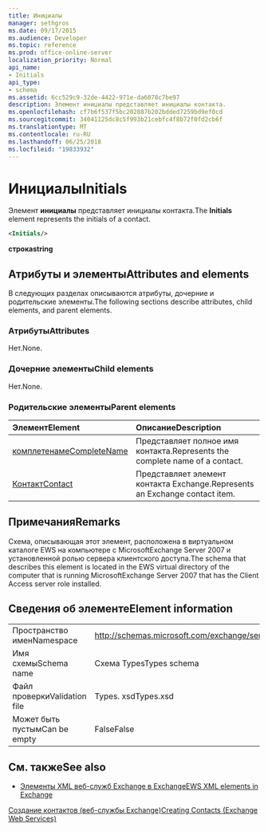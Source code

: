 ```yaml
---
title: Инициалы
manager: sethgros
ms.date: 09/17/2015
ms.audience: Developer
ms.topic: reference
ms.prod: office-online-server
localization_priority: Normal
api_name:
- Initials
api_type:
- schema
ms.assetid: 6cc529c9-32de-4422-971e-da6078c7be97
description: Элемент инициалы представляет инициалы контакта.
ms.openlocfilehash: cf7b6f537f5bc202887b202bdded7259bd9ef0cd
ms.sourcegitcommit: 34041125dc8c5f993b21cebfc4f8b72f0fd2cb6f
ms.translationtype: MT
ms.contentlocale: ru-RU
ms.lasthandoff: 06/25/2018
ms.locfileid: "19833932"
---
```

# <a name="initials"></a><span data-ttu-id="24120-103">Инициалы</span><span class="sxs-lookup"><span data-stu-id="24120-103">Initials</span></span>

<span data-ttu-id="24120-104">Элемент **инициалы** представляет инициалы контакта.</span><span class="sxs-lookup"><span data-stu-id="24120-104">The **Initials** element represents the initials of a contact.</span></span> 
  
```xml
<Initials/>
```

 <span data-ttu-id="24120-105">**строка**</span><span class="sxs-lookup"><span data-stu-id="24120-105">**string**</span></span>
## <a name="attributes-and-elements"></a><span data-ttu-id="24120-106">Атрибуты и элементы</span><span class="sxs-lookup"><span data-stu-id="24120-106">Attributes and elements</span></span>

<span data-ttu-id="24120-107">В следующих разделах описываются атрибуты, дочерние и родительские элементы.</span><span class="sxs-lookup"><span data-stu-id="24120-107">The following sections describe attributes, child elements, and parent elements.</span></span>
  
### <a name="attributes"></a><span data-ttu-id="24120-108">Атрибуты</span><span class="sxs-lookup"><span data-stu-id="24120-108">Attributes</span></span>

<span data-ttu-id="24120-109">Нет.</span><span class="sxs-lookup"><span data-stu-id="24120-109">None.</span></span>
  
### <a name="child-elements"></a><span data-ttu-id="24120-110">Дочерние элементы</span><span class="sxs-lookup"><span data-stu-id="24120-110">Child elements</span></span>

<span data-ttu-id="24120-111">Нет.</span><span class="sxs-lookup"><span data-stu-id="24120-111">None.</span></span>
  
### <a name="parent-elements"></a><span data-ttu-id="24120-112">Родительские элементы</span><span class="sxs-lookup"><span data-stu-id="24120-112">Parent elements</span></span>

|<span data-ttu-id="24120-113">**Элемент**</span><span class="sxs-lookup"><span data-stu-id="24120-113">**Element**</span></span>|<span data-ttu-id="24120-114">**Описание**</span><span class="sxs-lookup"><span data-stu-id="24120-114">**Description**</span></span>|
|:-----|:-----|
|[<span data-ttu-id="24120-115">комплетенаме</span><span class="sxs-lookup"><span data-stu-id="24120-115">CompleteName</span></span>](completename.md) <br/> |<span data-ttu-id="24120-116">Представляет полное имя контакта.</span><span class="sxs-lookup"><span data-stu-id="24120-116">Represents the complete name of a contact.</span></span>  <br/> |
|[<span data-ttu-id="24120-117">Контакт</span><span class="sxs-lookup"><span data-stu-id="24120-117">Contact</span></span>](contact.md) <br/> |<span data-ttu-id="24120-118">Представляет элемент контакта Exchange.</span><span class="sxs-lookup"><span data-stu-id="24120-118">Represents an Exchange contact item.</span></span>  <br/> |
   
## <a name="remarks"></a><span data-ttu-id="24120-119">Примечания</span><span class="sxs-lookup"><span data-stu-id="24120-119">Remarks</span></span>

<span data-ttu-id="24120-120">Схема, описывающая этот элемент, расположена в виртуальном каталоге EWS на компьютере с MicrosoftExchange Server 2007 и установленной ролью сервера клиентского доступа.</span><span class="sxs-lookup"><span data-stu-id="24120-120">The schema that describes this element is located in the EWS virtual directory of the computer that is running MicrosoftExchange Server 2007 that has the Client Access server role installed.</span></span>
  
## <a name="element-information"></a><span data-ttu-id="24120-121">Сведения об элементе</span><span class="sxs-lookup"><span data-stu-id="24120-121">Element information</span></span>

|||
|:-----|:-----|
|<span data-ttu-id="24120-122">Пространство имен</span><span class="sxs-lookup"><span data-stu-id="24120-122">Namespace</span></span>  <br/> |http://schemas.microsoft.com/exchange/services/2006/types  <br/> |
|<span data-ttu-id="24120-123">Имя схемы</span><span class="sxs-lookup"><span data-stu-id="24120-123">Schema name</span></span>  <br/> |<span data-ttu-id="24120-124">Схема Types</span><span class="sxs-lookup"><span data-stu-id="24120-124">Types schema</span></span>  <br/> |
|<span data-ttu-id="24120-125">Файл проверки</span><span class="sxs-lookup"><span data-stu-id="24120-125">Validation file</span></span>  <br/> |<span data-ttu-id="24120-126">Types. xsd</span><span class="sxs-lookup"><span data-stu-id="24120-126">Types.xsd</span></span>  <br/> |
|<span data-ttu-id="24120-127">Может быть пустым</span><span class="sxs-lookup"><span data-stu-id="24120-127">Can be empty</span></span>  <br/> |<span data-ttu-id="24120-128">False</span><span class="sxs-lookup"><span data-stu-id="24120-128">False</span></span>  <br/> |
   
## <a name="see-also"></a><span data-ttu-id="24120-129">См. также</span><span class="sxs-lookup"><span data-stu-id="24120-129">See also</span></span>



- [<span data-ttu-id="24120-130">Элементы XML веб-служб Exchange в Exchange</span><span class="sxs-lookup"><span data-stu-id="24120-130">EWS XML elements in Exchange</span></span>](ews-xml-elements-in-exchange.md)


[<span data-ttu-id="24120-131">Создание контактов (веб-службы Exchange)</span><span class="sxs-lookup"><span data-stu-id="24120-131">Creating Contacts (Exchange Web Services)</span></span>](http://msdn.microsoft.com/library/4845917e-70d1-481c-bbd7-011ec6571789%28Office.15%29.aspx)

